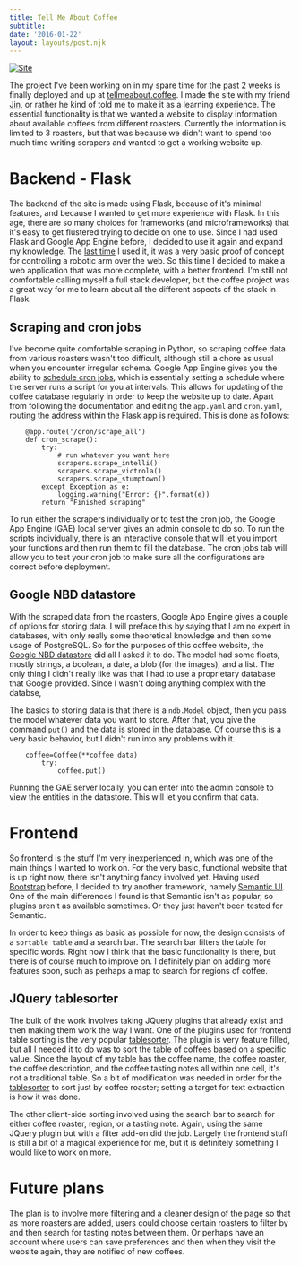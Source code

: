 ```yaml
---
title: Tell Me About Coffee
subtitle:
date: '2016-01-22'
layout: layouts/post.njk
---
```


[![Site][2]][3]

The project I've been working on in my spare time for the past 2 weeks is
finally deployed and up at [tellmeabout.coffee][3]. I made the site with my
friend [Jin][4], or rather he kind of told me to make it as a learning
experience. The essential functionality is that we wanted a website to display
information about available coffees from different roasters. Currently the
information is limited to 3 roasters, but that was because we didn't want to
spend too much time writing scrapers and wanted to get a working website up.

# Backend - Flask

The backend of the site is made using Flask, because of it's minimal features,
and because I wanted to get more experience with Flask. In this age, there are
so many choices for frameworks (and microframeworks) that it's easy to get
flustered trying to decide on one to use. Since I had used Flask and Google
App Engine before, I decided to use it again and expand my knowledge. The
[last time][5] I used it, it was a very basic proof of concept for controlling
a robotic arm over the web. So this time I decided to make a web application
that was more complete, with a better frontend. I'm still not comfortable
calling myself a full stack developer, but the coffee project was a great way
for me to learn about all the different aspects of the stack in Flask.

## Scraping and cron jobs

I've become quite comfortable scraping in Python, so scraping coffee data from
various roasters wasn't too difficult, although still a chore as usual when
you encounter irregular schema. Google App Engine gives you the ability to
[schedule cron jobs][6], which is essentially setting a schedule where the
server runs a script for you at intervals. This allows for updating of the
coffee database regularly in order to keep the website up to date. Apart from
following the documentation and editing the `app.yaml` and `cron.yaml`,
routing the address within the Flask app is required. This is done as follows:

```
    @app.route('/cron/scrape_all')
    def cron_scrape():
        try:
            # run whatever you want here
            scrapers.scrape_intelli()
            scrapers.scrape_victrola()
            scrapers.scrape_stumptown()
        except Exception as e:
            logging.warning("Error: {}".format(e))
        return "Finished scraping"
```

To run either the scrapers individually or to test the cron job, the Google
App Engine (GAE) local server gives an admin console to do so. To run the
scripts individually, there is an interactive console that will let you import
your functions and then run them to fill the database. The cron jobs tab will
allow you to test your cron job to make sure all the configurations are
correct before deployment.

## Google NBD datastore

With the scraped data from the roasters, Google App Engine gives a couple of
options for storing data. I will preface this by saying that I am no expert in
databases, with only really some theoretical knowledge and then some usage of
PostgreSQL. So for the purposes of this coffee website, the [Google NBD
datastore][7] did all I asked it to do. The model had some floats, mostly
strings, a boolean, a date, a blob (for the images), and a list. The only
thing I didn't really like was that I had to use a proprietary database that
Google provided. Since I wasn't doing anything complex with the databse,

The basics to storing data is that there is a `ndb.Model` object, then you
pass the model whatever data you want to store. After that, you give the
command `put()` and the data is stored in the database. Of course this is a
very basic behavior, but I didn't run into any problems with it.

```
    coffee=Coffee(**coffee_data)
        try:
            coffee.put()
```

Running the GAE server locally, you can enter into the admin console to view
the entities in the datastore. This will let you confirm that data.

# Frontend

So frontend is the stuff I'm very inexperienced in, which was one of the main
things I wanted to work on. For the very basic, functional website that is up
right now, there isn't anything fancy involved yet. Having used [Bootstrap][8]
before, I decided to try another framework, namely [Semantic UI][9]. One of
the main differences I found is that Semantic isn't as popular, so plugins
aren't as available sometimes. Or they just haven't been tested for Semantic.

In order to keep things as basic as possible for now, the design consists of a
`sortable table` and a search bar. The search bar filters the table for
specific words. Right now I think that the basic functionality is there, but
there is of course much to improve on. I definitely plan on adding more
features soon, such as perhaps a map to search for regions of coffee.

## JQuery tablesorter

The bulk of the work involves taking JQuery plugins that already exist and
then making them work the way I want. One of the plugins used for frontend
table sorting is the very popular [tablesorter][10]. The plugin is very
feature filled, but all I needed it to do was to sort the table of coffees
based on a specific value. Since the layout of my table has the coffee name,
the coffee roaster, the coffee description, and the coffee tasting notes all
within one cell, it's not a traditional table. So a bit of modification was
needed in order for the [tablesorter][10] to sort just by coffee roaster;
setting a target for text extraction is how it was done.

The other client-side sorting involved using the search bar to search for
either coffee roaster, region, or a tasting note. Again, using the same JQuery
plugin but with a filter add-on did the job. Largely the frontend stuff is
still a bit of a magical experience for me, but it is definitely something I
would like to work on more.

# Future plans

The plan is to involve more filtering and a cleaner design of the page so that
as more roasters are added, users could choose certain roasters to filter by
and then search for tasting notes between them. Or perhaps have an account
where users can save preferences and then when they visit the website again,
they are notified of new coffees.

[2]: /figures/tellmeaboutcoffee.png

[3]: http://tellmeabout.coffee

[4]: https://jinpark.net

[5]: http://billyfung.com/blog/google-appengine-and-flask/

[6]: https://cloud.google.com/appengine/docs/python/config/cron

[7]: https://cloud.google.com/appengine/docs/python/ndb/

[8]: http://getbootstrap.com

[9]: http://semantic-ui.com

[10]: http://tablesorter.com/docs/